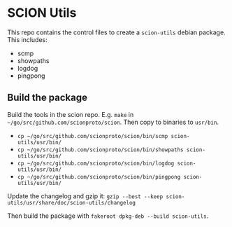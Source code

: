 # SCION Utils

This repo contains the control files to create a `scion-utils` debian package. This includes:

-   scmp
-   showpaths
-   logdog
-   pingpong

## Build the package

Build the tools in the scion repo. E.g. `make` in `~/go/src/github.com/scionproto/scion`. Then copy
to binaries to `usr/bin`.

-   `cp ~/go/src/github.com/scionproto/scion/bin/scmp scion-utils/usr/bin/`
-   `cp ~/go/src/github.com/scionproto/scion/bin/showpaths scion-utils/usr/bin/`
-   `cp ~/go/src/github.com/scionproto/scion/bin/logdog scion-utils/usr/bin/`
-   `cp ~/go/src/github.com/scionproto/scion/bin/pingpong scion-utils/usr/bin/`

Update the changelog and gzip it: 
`gzip --best --keep scion-utils/usr/share/doc/scion-utils/changelog`

Then build the package with `fakeroot dpkg-deb --build scion-utils`.
